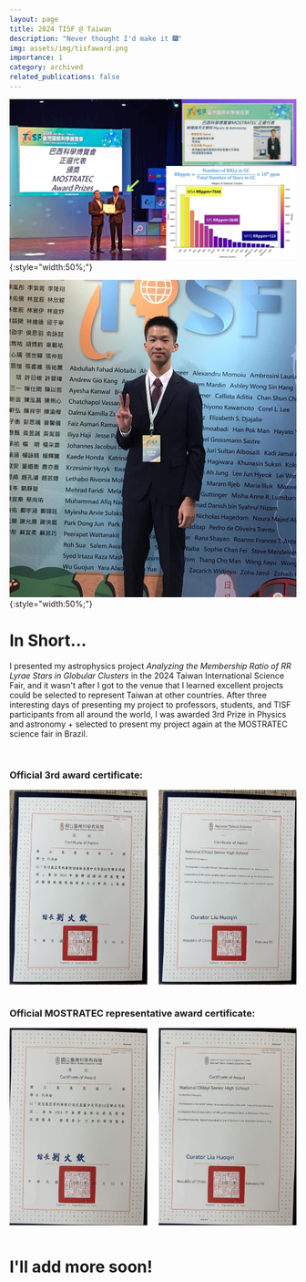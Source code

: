 ```yaml
---
layout: page
title: 2024 TISF @ Taiwan
description: "Never thought I'd make it 🎆"
img: assets/img/tisfaward.png
importance: 1
category: archived
related_publications: false
---
```


![TISF Award Ceremony](/assets/img/tisfaward.png){:style="width:50%;"}

![TISF Name Wall](/assets/img/tisfnamewall.jpg){:style="width:50%;"}

# In Short...
I presented my astrophysics project *Analyzing the Membership Ratio of RR Lyrae Stars in Globular Clusters* in the 2024 Taiwan International Science Fair, and it wasn't after I got to the venue that I learned excellent projects could be selected to represent Taiwan at other countries. After three interesting days of presenting my project to professors, students, and TISF participants from all around the world, I was awarded 3rd Prize in Physics and astronomy + selected to present my project again at the MOSTRATEC science fair in Brazil.

<br>

### Official 3rd award certificate:

<div style="display: flex; justify-content: space-between; align-items: center;">
  <img src="/assets/img/3rdaward.JPG" alt="Official Certificate" style="width: 48%;"/>
  <img src="/assets/img/translated3rdaward.JPG" alt="Translated Certificate" style="width: 48%;"/>
</div>

<br>

### Official MOSTRATEC representative award certificate:

<div style="display: flex; justify-content: space-between; align-items: center;">
  <img src="/assets/img/BrazilRepresentative.JPG" alt="Official Certificate" style="width: 48%;"/>
  <img src="/assets/img/translatedBrazilRepresentative.JPG" alt="Translated Certificate" style="width: 48%;"/>
</div>

<br>

# I'll add more soon!